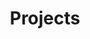 ---
layout: catpage
title:  "Projects"
categories: "projects"
permalink:  "/categories/projects/"
---